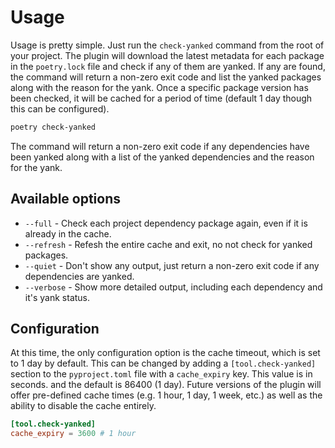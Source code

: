 # Usage

Usage is pretty simple. Just run the `check-yanked` command from the root of
your project. The plugin will download the latest metadata for each package in
the `poetry.lock` file and check if any of them are yanked. If any are found,
the command will return a non-zero exit code and list the yanked packages along
with the reason for the yank. Once a specific package version has been checked,
it will be cached for a period of time (default 1 day though this can be
configured).

```bash
poetry check-yanked
```

The command will return a non-zero exit code if any dependencies have been
yanked along with a list of the yanked dependencies and the reason for the yank.

## Available options

- `--full` - Check each project dependency package again, even if it is already
  in the cache.
- `--refresh` - Refesh the entire cache and exit, no not check for yanked
  packages.
- `--quiet` - Don't show any output, just return a non-zero exit code if any
  dependencies are yanked.
- `--verbose` - Show more detailed output, including each dependency and it's
  yank status.

## Configuration

At this time, the only configuration option is the cache timeout, which is set
to 1 day by default. This can be changed by adding a `[tool.check-yanked]`
section to the `pyproject.toml` file with a `cache_expiry` key. This value is
in seconds. and the default is 86400 (1 day). Future versions of the plugin will
offer pre-defined cache times (e.g. 1 hour, 1 day, 1 week, etc.) as well as the
ability to disable the cache entirely.

```toml
[tool.check-yanked]
cache_expiry = 3600 # 1 hour
```
